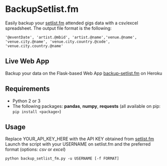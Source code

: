 # BackupSetlist.fm
Easily backup your [setlist.fm](http://setlist.fm) attended gigs data with a csv/excel spreadsheet.
The output file format is the following:
```
'@eventDate', 'artist.@mbid', 'artist.@name','venue.@name', 'venue.city.@name', 'venue.city.country.@code', 'venue.city.country.@name'
```

## Live Web App

Backup your data on the Flask-based Web App [backup-setlist.fm](https://backup-setlistfm.herokuapp.com) on Heroku

## Requirements

- Python 2 or 3
- The following packages: __pandas__, __numpy__, __requests__ (all available on pip: ``` pip install <package> ```)

## Usage

Replace YOUR_API_KEY_HERE with the API KEY obtained from [setlist.fm](https://www.setlist.fm/settings/api/)
Launch the script with your USERNAME on setlist.fm and the preferred format (options: _csv_ or _excel_)
```
python backup_setlist_fm.py -u USERNAME [-f FORMAT]
```

